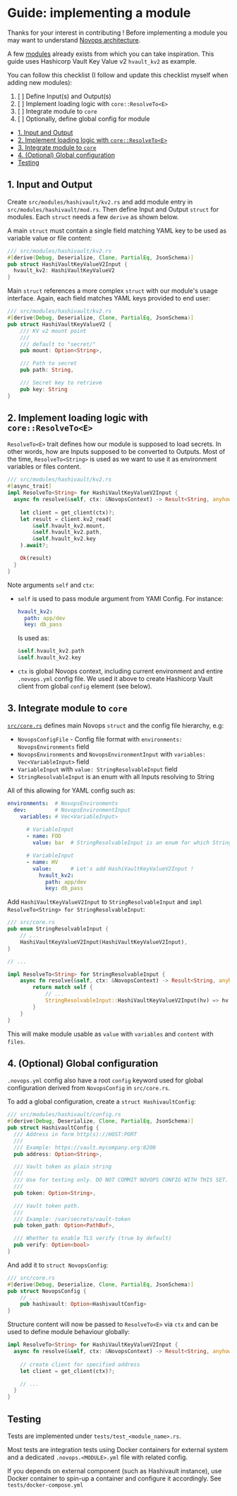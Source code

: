 # Guide: implementing a module

Thanks for your interest in contributing ! Before implementing a module you may want to understand [Novops architecture](../advanced/architecture.md). 

A few [modules](https://github.com/PierreBeucher/novops/tree/main/src/modules) already exists from which you can take inspiration. This guide uses Hashicorp Vault Key Value v2 `hvault_kv2` as example. 

You can follow this checklist (I follow and update this checklist myself when adding new modules):

1. [ ] Define Input(s) and Output(s)
2. [ ] Implement loading logic with `core::ResolveTo<E>`
3. [ ] Integrate module to `core`
4. [ ] Optionally, define global config for module

- [1. Input and Output](#1-input-and-output)
- [2. Implement loading logic with `core::ResolveTo<E>`](#2-implement-loading-logic-with-coreresolvetoe)
- [3. Integrate module to `core`](#3-integrate-module-to-core)
- [4. (Optional) Global configuration](#4-optional-global-configuration)
- [Testing](#testing)

## 1. Input and Output

Create `src/modules/hashivault/kv2.rs` and add module entry in `src/modules/hashivault/mod.rs`. Then define Input and Output `struct` for modules. Each `struct` needs a few `derive` as shown below.

A main `struct` must contain a single field matching YAML key to be used as variable value or file content:

```rust
/// src/modules/hashivault/kv2.rs 
#[derive(Debug, Deserialize, Clone, PartialEq, JsonSchema)]
pub struct HashiVaultKeyValueV2Input {
  hvault_kv2: HashiVaultKeyValueV2
}
```

Main `struct` references a more complex `struct` with our module's usage interface. Again, each field matches YAML keys provided to end user:

```rust
/// src/modules/hashivault/kv2.rs 
#[derive(Debug, Deserialize, Clone, PartialEq, JsonSchema)]
pub struct HashiVaultKeyValueV2 {
    /// KV v2 mount point
    /// 
    /// default to "secret/"
    pub mount: Option<String>,

    /// Path to secret
    pub path: String,

    /// Secret key to retrieve
    pub key: String
}
```

## 2. Implement loading logic with `core::ResolveTo<E>`

`ResolveTo<E>` trait defines how our module is supposed to load secrets. In other words, how are Inputs supposed to be converted to Outputs. Most of the time, `ResolveTo<String>` is used as we want to use it as environment variables or files content. 

```rust
/// src/modules/hashivault/kv2.rs 
#[async_trait]
impl ResolveTo<String> for HashiVaultKeyValueV2Input {
  async fn resolve(&self, ctx: &NovopsContext) -> Result<String, anyhow::Error> {
    
    let client = get_client(ctx)?;
    let result = client.kv2_read(
        &self.hvault_kv2.mount, 
        &self.hvault_kv2.path, 
        &self.hvault_kv2.key
    ).await?;

    Ok(result)
  }
}
```

Note arguments `self` and `ctx`:

- `self` is used to pass module argument from YAMl Config. For instance:
  ```yaml
  hvault_kv2:
    path: app/dev
    key: db_pass
  ```
  Is used as:
  ```rust
  &self.hvault_kv2.path
  &self.hvault_kv2.key
  ```
- `ctx` is global Novops context, including current environment and entire `.novops.yml` config file. We used it above to create Hashicorp Vault client from global `config` element (see below). 

## 3. Integrate module to `core`

[`src/core.rs`](https://github.com/PierreBeucher/novops/blob/main/src/core.rs) defines main Novops `struct` and the config file hierarchy, e.g:

- `NovopsConfigFile` - Config file format with `environments: NovopsEnvironments` field
- `NovopsEnvironments` and `NovopsEnvironmentInput` with `variables: Vec<VariableInput>` field
- `VariableInput` with `value: StringResolvableInput` field
- `StringResolvableInput` is an enum with all Inputs resolving to String
  
All of this allowing for YAML config such as:

```yaml
environments:  # NovopsEnvironments
  dev:         # NovopsEnvironmentInput
    variables: # Vec<VariableInput>
        
      # VariableInput   
      - name: FOO
        value: bar  # StringResolvableInput is an enum for which String and complex value can be used

      # VariableInput   
      - name: HV
        value:      # Let's add HashiVaultKeyValueV2Input !
          hvault_kv2:
            path: app/dev
            key: db_pass
```

Add `HashiVaultKeyValueV2Input` to `StringResolvableInput` and `impl ResolveTo<String> for StringResolvableInput`:

```rust
/// src/core.rs
pub enum StringResolvableInput {
    // ...
    HashiVaultKeyValueV2Input(HashiVaultKeyValueV2Input),
}

// ...

impl ResolveTo<String> for StringResolvableInput {
    async fn resolve(&self, ctx: &NovopsContext) -> Result<String, anyhow::Error> {
        return match self {
            // ...
            StringResolvableInput::HashiVaultKeyValueV2Input(hv) => hv.resolve(ctx).await,
        }
    }
}
```

This will make module usable as `value` with `variables` and `content` with `files`.

## 4. (Optional) Global configuration

`.novops.yml` config also have a root `config` keyword used for global configuration derived from `NovopsConfig` in `src/core.rs`.

To add a global configuration, create a `struct HashivaultConfig`:

```rust
/// src/modules/hashivault/config.rs
#[derive(Debug, Deserialize, Clone, PartialEq, JsonSchema)]  
pub struct HashivaultConfig {
  /// Address in form http(s)://HOST:PORT
  /// 
  /// Example: https://vault.mycompany.org:8200
  pub address: Option<String>,

  /// Vault token as plain string
  /// 
  /// Use for testing only. DO NOT COMMIT NOVOPS CONFIG WITH THIS SET.
  /// 
  pub token: Option<String>,

  /// Vault token path.
  /// 
  /// Example: /var/secrets/vault-token
  pub token_path: Option<PathBuf>,

  /// Whether to enable TLS verify (true by default)
  pub verify: Option<bool>
}
```

And add it to `struct NovopsConfig`:

```rust
/// src/core.rs
#[derive(Debug, Deserialize, Clone, PartialEq, JsonSchema)]
pub struct NovopsConfig {
    // ...
    pub hashivault: Option<HashivaultConfig>
}
```

Structure content will now be passed to `ResolveTo<E>` via `ctx` and can be used to define module behaviour globally:

```rust
impl ResolveTo<String> for HashiVaultKeyValueV2Input {
  async fn resolve(&self, ctx: &NovopsContext) -> Result<String, anyhow::Error> {
    
    // create client for specified address
    let client = get_client(ctx)?;

    // ...
  }
}
```

## Testing

Tests are implemented under `tests/test_<module_name>.rs`. 

Most tests are integration tests using Docker containers for external system and a dedicated `.novops.<MODULE>.yml` file with related config.

If you depends on external component (such as Hashivault instance), use Docker container to spin-up a container and configure it accordingly. See `tests/docker-compose.yml`